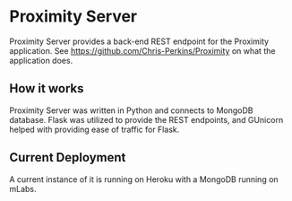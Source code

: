 # Proximity Server
Proximity Server provides a back-end REST endpoint for the Proximity application.  See https://github.com/Chris-Perkins/Proximity on what the application does.  
## How it works
Proximity Server was written in Python and connects to MongoDB database.  Flask was utilized to provide the REST endpoints, and GUnicorn helped with providing ease of traffic for Flask.
## Current Deployment
A current instance of it is running on Heroku with a MongoDB running on mLabs.
